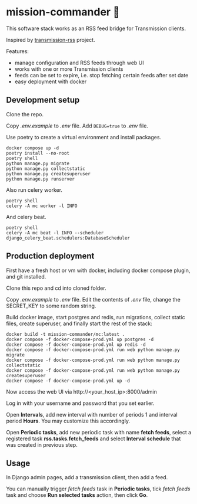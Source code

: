# mission-commander :rocket:

This software stack works as an RSS feed bridge for Transmission clients.

Inspired by [transmission-rss](https://github.com/nning/transmission-rss) project.

Features:

- manage configuration and RSS feeds through web UI
- works with one or more Transmission clients
- feeds can be set to expire, i.e. stop fetching certain feeds after set date
- easy deployment with docker

## Development setup

Clone the repo.

Copy _.env.example_ to _.env_ file. Add `DEBUG=true` to _.env_ file.

Use poetry to create a virtual environment and install packages.

```shell
docker compose up -d
poetry install --no-root
poetry shell
python manage.py migrate
python manage.py collectstatic
python manage.py createsuperuser
python manage.py runserver
```

Also run celery worker.

```shell
poetry shell
celery -A mc worker -l INFO
```

And celery beat.

```shell
poetry shell
celery -A mc beat -l INFO --scheduler django_celery_beat.schedulers:DatabaseScheduler
```

## Production deployment

First have a fresh host or vm with docker, including docker compose plugin, and git installed.

Clone this repo and cd into cloned folder.

Copy _.env.example_ to _.env_ file. Edit the contents of _.env_ file, change the SECRET_KEY to
some random string.

Build docker image, start postgres and redis, run migrations, collect static files, create
superuser, and finally start the rest of the stack:

```shell
docker build -t mission-commander/mc:latest .
docker compose -f docker-compose-prod.yml up postgres -d
docker compose -f docker-compose-prod.yml up redis -d
docker compose -f docker-compose-prod.yml run web python manage.py migrate
docker compose -f docker-compose-prod.yml run web python manage.py collectstatic
docker compose -f docker-compose-prod.yml run web python manage.py createsuperuser
docker compose -f docker-compose-prod.yml up -d
```

Now access the web UI via http://<your_host_ip>:8000/admin

Log in with your username and password that you set earlier.

Open __Intervals__, add new interval with number of periods 1 and
interval period __Hours__. You may customize this accordingly.

Open __Periodic tasks__, add new periodic task with name __fetch feeds__, select
a registered task __rss.tasks.fetch_feeds__ and select __Interval schedule__ that
was created in previous step.

## Usage

In Django admin pages, add a transmission client, then add a feed.

You can manually trigger _fetch feeds_ task in __Periodic tasks__, tick _fetch feeds_
task and choose __Run selected tasks__ action, then click __Go__.
